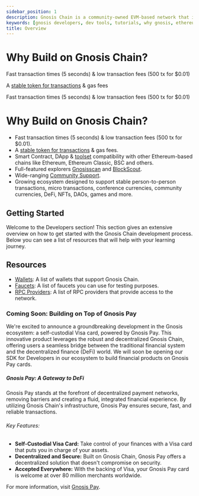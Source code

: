```yaml
---
sidebar_position: 1
description: Gnosis Chain is a community-owned EVM-based network that is operated by a diverse set of validators around the world
keywords: [gnosis developers, dev tools, tutorials, why gnosis, ethereum] 
title: Overview
---
```



# Why Build on Gnosis Chain?

<!-- this is an examples of how to use CardContainer and FeatureCard -->
<CardContainer>
    <FeatureCard imgUrl="/img/feature-card-icons/rabbit-running.svg">
        <p>Fast transaction times (5 seconds) & low transaction fees (500 tx for $0.01)</p>
    </FeatureCard>
    <FeatureCard imgUrl="/img/feature-card-icons/right-left-large.svg">
        <p>A <a href="/concepts/tokens/xdai">stable token for transactions</a> & gas fees</p>
    </FeatureCard>
    <FeatureCard imgUrl="/img/feature-card-icons/arrow-circle.svg">
        <p>Fast transaction times (5 seconds) & low transaction fees (500 tx for $0.01)</p>
    </FeatureCard>
</CardContainer>


# Why Build on Gnosis Chain?


* Fast transaction times (5 seconds) & low transaction fees (500 tx for $0.01).
* A [stable token for transactions](/concepts/tokens/xdai) & gas fees.
* Smart Contract, DApp & [toolset](/tools) compatibility with other Ethereum-based chains like Ethereum, Ethereum Classic, BSC and others.
* Full-featured explorers [Gnosisscan](https://gnosisscan.io) and [BlockScout](https://blockscout.com/xdai/mainnet).
* Wide-ranging [Community Support](/developers/communication).
* Growing ecosystem designed to support stable person-to-person transactions, micro transactions, conference currencies, community currencies, DeFi, NFTs, DAOs, games and more.

## Getting Started

Welcome to the Developers section! This section gives an extensive overview on how to get started with the Gnosis Chain development process. Below you can see a list of resources that will help with your learning journey.



<CardContainer>
    <Card
        title=" 🛠️ Quickstart"
        subtitle="Deploy your first ever contract on Gnosis Chain using a simple HelloWorld.sol on Remix IDE."
        url="/developers/quickstart" 
    />
    <Card
        title=" 🧱 Build contracts on Gnosis "
        subtitle="Template contracts that you can deploy on Gnosis Chain."
        url="/category/build-contracts-on-gnosis" 
    />
    <Card
        title=" 📺 Developement Environments"
        subtitle="Deploy smart contracts with development environment."
        url="/developers/category/deploy-contracts-on-gnosis" 
    />
    <Card
        title=" 🎮 Interact with Smart Contracts"
        subtitle="Interact with smart contracts using library of your choice!"
        url="/developers/category/interact-with-contracts-on-gnosis" 
    />
    <Card
    title=" 🧩 Verify Smart Contracts on Gnosis Chain"
    subtitle="Verify your smart contracts! "
    url="/developers/Verify%20Smart%20Contracts/"
    />
</CardContainer>



## Resources
- [Wallets](/tools/wallets): A list of wallets that support Gnosis Chain.
- [Faucets](/tools/faucets/): A list of faucets you can use for testing purposes.
- [RPC Providers](/tools/rpc): A list of RPC providers that provide access to the network.

### Coming Soon: Building on Top of Gnosis Pay

We're excited to announce a groundbreaking development in the Gnosis ecosystem: a self-custodial Visa card, powered by Gnosis Pay. This innovative product leverages the robust and decentralized Gnosis Chain, offering users a seamless bridge between the traditional financial system and the decentralized finance (DeFi) world. We will soon be opening our SDK for Developers in our ecosystem to build financial products on Gnosis Pay cards.

##### Gnosis Pay: A Gateway to DeFi

Gnosis Pay stands at the forefront of decentralized payment networks, removing barriers and creating a fluid, integrated financial experience. By utilizing Gnosis Chain's infrastructure, Gnosis Pay ensures secure, fast, and reliable transactions.

###### Key Features:

- **Self-Custodial Visa Card:** Take control of your finances with a Visa card that puts you in charge of your assets.
- **Decentralized and Secure:** Built on Gnosis Chain, Gnosis Pay offers a decentralized solution that doesn't compromise on security.
- **Accepted Everywhere:** With the backing of Visa, your Gnosis Pay card is welcome at over 80 million merchants worldwide. 

For more information, visit [Gnosis Pay](https://gnosispay.com/).
